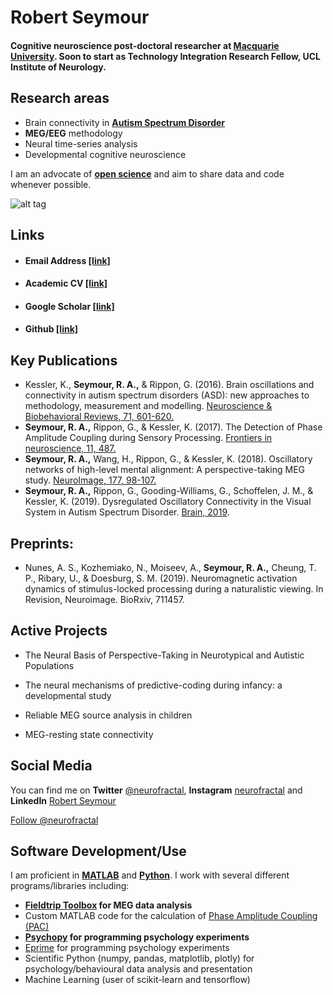 
# Robert Seymour

#### Cognitive neuroscience post-doctoral researcher at **[Macquarie University](https://www.mq.edu.au/)**. Soon to start as Technology Integration Research Fellow, UCL Institute of Neurology. 

## Research areas
- Brain connectivity in **[Autism Spectrum Disorder](http://www.autism.org.uk/about/what-is.aspx)**
- **MEG/EEG** methodology
- Neural time-series analysis 
- Developmental cognitive neuroscience

I am an advocate of **[open science](https://elifesciences.org/content/5/e16800?utm_campaign=BMC40104U&utm_medium=BMCemail&utm_source=Teradata)** and aim to share data and code whenever possible.

![alt tag](http://i.imgur.com/P9dF0Vp.png)

## Links

* #### Email Address [[link]](mailto:robert.seymour@mq.edu.au)

* #### Academic CV [[link]](https://www.dropbox.com/s/spcpqdmt5wikiia/Copy%20of%20Robert%20Seymour%20CV%202018%20%202%20PAGE.docx%20%286%29.pdf?dl=0)

* #### Google Scholar [[link]](https://scholar.google.co.uk/citations?user=IAAhK00AAAAJ&hl=en) 

* #### Github [[link]](http://github.com/neurofractal)

## Key Publications

- Kessler, K., **Seymour, R. A.,** & Rippon, G. (2016). Brain oscillations and connectivity in autism spectrum disorders (ASD): new approaches to methodology, measurement and modelling. [Neuroscience & Biobehavioral Reviews, 71, 601-620.](https://doi.org/10.1016/j.neubiorev.2016.10.002) 
- **Seymour, R. A.,** Rippon, G., & Kessler, K. (2017). The Detection of Phase Amplitude Coupling during Sensory Processing. [Frontiers in neuroscience, 11, 487.](https://doi.org/10.3389/fnins.2017.00487)
- **Seymour, R. A.,** Wang, H., Rippon, G., & Kessler, K. (2018). Oscillatory networks of high-level mental alignment: A perspective-taking MEG study. [NeuroImage, 177, 98-107.](https://doi.org/10.1016/j.neuroimage.2018.05.016) 
- **Seymour, R. A.,** Rippon, G., Gooding-Williams, G., Schoffelen, J. M., & Kessler, K. (2019). Dysregulated Oscillatory Connectivity in the Visual System in Autism Spectrum Disorder. [Brain, 2019](https://doi.org/10.1093/brain/awz214).

## Preprints:
- Nunes, A. S., Kozhemiako, N., Moiseev, A., **Seymour, R. A.,** Cheung, T. P., Ribary, U., & Doesburg, S. M. (2019). Neuromagnetic activation dynamics of stimulus-locked processing during a naturalistic viewing. In Revision, Neuroimage. BioRxiv, 711457.


## Active Projects

  * The Neural Basis of Perspective-Taking in Neurotypical and Autistic Populations
  
  * The neural mechanisms of predictive-coding during infancy: a developmental study
  
  * Reliable MEG source analysis in children
  
  * MEG-resting state connectivity

## Social Media
  
 You can find me on **Twitter** [@neurofractal](https://twitter.com/neurofractal), **Instagram** [neurofractal](https://www.instagram.com/neurofractal/) and **LinkedIn** [Robert Seymour](https://www.linkedin.com/in/robert-seymour-9aba6580?trk=nav_responsive_tab_profile_pic)
  <dl>
  <a href="https://twitter.com/neurofractal" class="twitter-follow-button" data-show-count="false">Follow @neurofractal</a><script async src="//platform.twitter.com/widgets.js" charset="utf-8"></script>
  </dl>
  
## Software Development/Use

I am proficient in **[MATLAB](https://www.mathworks.com/products/matlab.html)** and **[Python](https://www.python.org/)**. I work with several different programs/libraries including:

* **[Fieldtrip Toolbox](http://www.fieldtriptoolbox.org/) for MEG data analysis**
* Custom MATLAB code for the calculation of [Phase Amplitude Coupling (PAC)](http://neurofractal.tumblr.com/post/137022821953/phase-amplitude-coupling-pac-a-mechanism-for)
* **[Psychopy](http://www.psychopy.org/) for programming psychology experiments**
* [Eprime](https://www.pstnet.com/eprime.cfm) for programming psychology experiments
* Scientific Python (numpy, pandas, matplotlib, plotly) for psychology/behavioural data analysis and presentation
* Machine Learning (user of scikit-learn and tensorflow)
